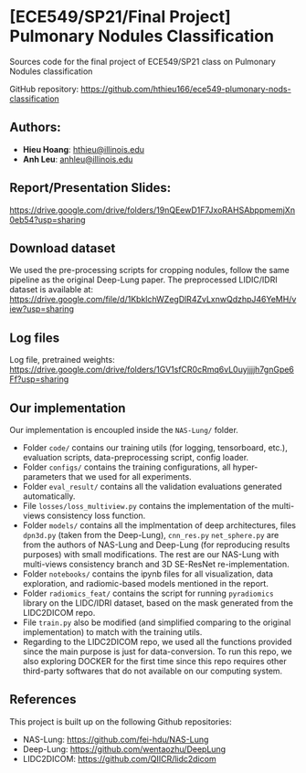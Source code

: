 # [ECE549/SP21/Final Project] Pulmonary Nodules Classification
Sources code for the final project of ECE549/SP21 class on Pulmonary Nodules classification

GitHub repository: https://github.com/hthieu166/ece549-plumonary-nods-classification
## Authors:
* **Hieu Hoang**: hthieu@illinois.edu
* **Anh Leu**: anhleu@illinois.edu

## Report/Presentation Slides:
https://drive.google.com/drive/folders/19nQEewD1F7JxoRAHSAbppmemjXn0eb54?usp=sharing

## Download dataset
We used the pre-processing scripts for cropping nodules, follow the same pipeline as the original Deep-Lung paper. The
preprocessed LIDIC/IDRI dataset is available at: https://drive.google.com/file/d/1KbklchWZegDlR4ZvLxnwQdzhpJ46YeMH/view?usp=sharing

## Log files

Log file, pretrained weights:
https://drive.google.com/drive/folders/1GV1sfCR0cRmq6vL0uyjjjjh7gnGpe6Ff?usp=sharing


## Our implementation
Our implementation is encoupled inside the `NAS-Lung/` folder.

* Folder `code/` contains our training utils (for logging, tensorboard, etc.), evaluation scripts, data-preprocessing script, config loader.
* Folder `configs/` contains the training configurations, all hyper-parameters that we used for all experiments.
* Folder `eval_result/` contains all the validation evaluations generated automatically.
* File `losses/loss_multiview.py` contains the implementation of the multi-views consistency loss function.
* Folder `models/` contains all the implmentation of deep architectures, files `dpn3d.py` (taken from the Deep-Lung), `cnn_res.py`  `net_sphere.py` are from the authors of NAS-Lung and Deep-Lung (for reproducing results purposes) with small modifications. The rest are our NAS-Lung with multi-views consistency branch and 3D SE-ResNet re-implementation.   
* Folder `notebooks/` contains the ipynb files for all visualization, data exploration, and radiomic-based models mentioned in the report.
* Folder `radiomics_feat/` contains the script for running `pyradiomics`
 library on the LIDC/IDRI dataset, based on the mask generated from the LIDC2DICOM repo.
* File `train.py` also be modified (and simplified comparing to the original implementation) to match with the training utils.
* Regarding to the LIDC2DICOM repo, we used all the functions provided since the main purpose is just for data-conversion. To run this repo, we also exploring DOCKER for the first time since this repo requires other third-party softwares that do not available on our computing system.
## References
This project is built up on the following Github repositories:
* NAS-Lung: https://github.com/fei-hdu/NAS-Lung
* Deep-Lung: https://github.com/wentaozhu/DeepLung
* LIDC2DICOM: https://github.com/QIICR/lidc2dicom

